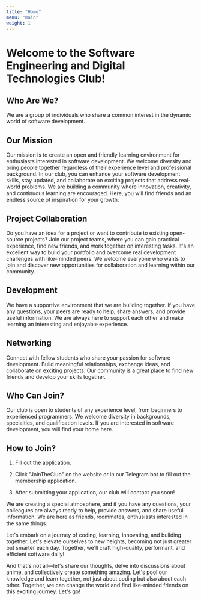 ```yaml
---
title: "Home"
menu: "main"
weight: 1
---
```


# Welcome to the Software Engineering and Digital Technologies Club!

## Who Are We?

We are a group of individuals who share a common interest in the dynamic world of software development.

## Our Mission

Our mission is to create an open and friendly learning environment for enthusiasts interested in software development. We welcome diversity and bring people together regardless of their experience level and professional background. In our club, you can enhance your software development skills, stay updated, and collaborate on exciting projects that address real-world problems. We are building a community where innovation, creativity, and continuous learning are encouraged. Here, you will find friends and an endless source of inspiration for your growth.

## Project Collaboration

Do you have an idea for a project or want to contribute to existing open-source projects? Join our project teams, where you can gain practical experience, find new friends, and work together on interesting tasks. It's an excellent way to build your portfolio and overcome real development challenges with like-minded peers. We welcome everyone who wants to join and discover new opportunities for collaboration and learning within our community.

## Development

We have a supportive environment that we are building together. If you have any questions, your peers are ready to help, share answers, and provide useful information. We are always here to support each other and make learning an interesting and enjoyable experience.

## Networking

Connect with fellow students who share your passion for software development. Build meaningful relationships, exchange ideas, and collaborate on exciting projects. Our community is a great place to find new friends and develop your skills together.

## Who Can Join?

Our club is open to students of any experience level, from beginners to experienced programmers. We welcome diversity in backgrounds, specialties, and qualification levels. If you are interested in software development, you will find your home here.

## How to Join?

1. Fill out the application.

2. Click "JoinTheClub" on the website or in our Telegram bot to fill out the membership application.

3. After submitting your application, our club will contact you soon!

We are creating a special atmosphere, and if you have any questions, your colleagues are always ready to help, provide answers, and share useful information. We are here as friends, roommates, enthusiasts interested in the same things.

Let's embark on a journey of coding, learning, innovating, and building together. Let's elevate ourselves to new heights, becoming not just greater but smarter each day. Together, we'll craft high-quality, performant, and efficient software daily!

And that's not all—let's share our thoughts, delve into discussions about anime, and collectively create something amazing. Let's pool our knowledge and learn together, not just about coding but also about each other. Together, we can change the world and find like-minded friends on this exciting journey. Let's go!
